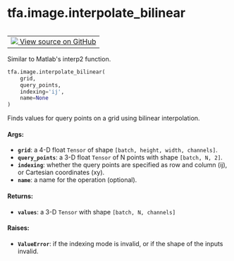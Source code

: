 <div itemscope itemtype="http://developers.google.com/ReferenceObject">
<meta itemprop="name" content="tfa.image.interpolate_bilinear" />
<meta itemprop="path" content="Stable" />
</div>

# tfa.image.interpolate_bilinear


<table class="tfo-notebook-buttons tfo-api" align="left">

<td>
  <a target="_blank" href="https://github.com/tensorflow/addons/tree/r0.5/tensorflow_addons/image/dense_image_warp.py#L24-L174">
    <img src="https://www.tensorflow.org/images/GitHub-Mark-32px.png" />
    View source on GitHub
  </a>
</td></table>



Similar to Matlab's interp2 function.

``` python
tfa.image.interpolate_bilinear(
    grid,
    query_points,
    indexing='ij',
    name=None
)
```



<!-- Placeholder for "Used in" -->

Finds values for query points on a grid using bilinear interpolation.

#### Args:


* <b>`grid`</b>: a 4-D float `Tensor` of shape `[batch, height, width, channels]`.
* <b>`query_points`</b>: a 3-D float `Tensor` of N points with shape
  `[batch, N, 2]`.
* <b>`indexing`</b>: whether the query points are specified as row and column (ij),
  or Cartesian coordinates (xy).
* <b>`name`</b>: a name for the operation (optional).


#### Returns:


* <b>`values`</b>: a 3-D `Tensor` with shape `[batch, N, channels]`


#### Raises:


* <b>`ValueError`</b>: if the indexing mode is invalid, or if the shape of the
  inputs invalid.